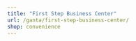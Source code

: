 ```yaml
---
title: "First Step Business Center"
url: /ganta/first-step-business-center/
shop: convenience
---
```

